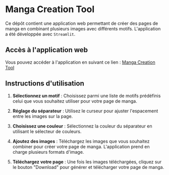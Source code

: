 # Manga Creation Tool

Ce dépôt contient une application web permettant de créer des pages de manga en combinant plusieurs images avec différents motifs. L'application a été développée avec `Streamlit`.

## Accès à l'application web

Vous pouvez accéder à l'application en suivant ce lien : [Manga Creation Tool](https://manga-creation-tool.streamlit.app/)

## Instructions d'utilisation

1. **Sélectionnez un motif** : Choisissez parmi une liste de motifs prédéfinis celui que vous souhaitez utiliser pour votre page de manga.

2. **Réglage du séparateur** : Utilisez le curseur pour ajuster l'espacement entre les images sur la page.

3. **Choisissez une couleur** : Sélectionnez la couleur du séparateur en utilisant le sélecteur de couleurs.

4. **Ajoutez des images** : Téléchargez les images que vous souhaitez combiner pour créer votre page de manga. L'application prend en charge plusieurs formats d'image.

5. **Téléchargez votre page** : Une fois les images téléchargées, cliquez sur le bouton "Download" pour générer et télécharger votre page de manga.
